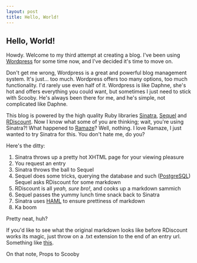 ```yaml
---
layout: post
title: Hello, World!
---
```


## Hello, World!

Howdy. Welcome to my third attempt at creating a blog. I've been using [Wordpress](http://wordpress.org/) for some time now, and I've decided it's time to move on.

Don't get me wrong, Wordpress is a great and powerful blog management system. It's just... too much. Wordpress offers too many options, too much functionality. I'd rarely use even half of it. Wordpress is like Daphne, she's hot and offers everything you could want, but sometimes I just need to stick with Scooby. He's always been there for me, and he's simple, not complicated like Daphne.

This blog is powered by the high quality Ruby libraries [Sinatra](http://sinatrarb.com/), [Sequel](http://sequel.rubyforge.org/) and [RDiscount](http://github.com/rtomayko/rdiscount). Now I know what some of you are thinking; wait, you're using Sinatra?! What happened to [Ramaze](http://ramaze.net)? Well, nothing. I love Ramaze, I just wanted to try Sinatra for this. You don't hate me, do you?

Here's the ditty:

1. Sinatra throws up a pretty hot XHTML page for your viewing pleasure
2. You request an entry
3. Sinatra throws the ball to Sequel
4. Sequel does some tricks, querying the database and such ([PostgreSQL](http://www.postgresql.org/))
Sequel asks RDiscount for some markdown
5. RDiscount is all *yeah, sure bro!*, and cooks up a markdown sammich
6. Sequel passes the yummy lunch time snack back to Sinatra
7. Sinatra uses [HAML](http://haml-lang.com/) to ensure prettiness of markdown
8. Ka boom

Pretty neat, huh?

If you'd like to see what the original markdown looks like before RDiscount works its magic, just throw on a .txt extension to the end of an entry url. Something like [this](http://blog.injekt.net/1/hello-world.txt).

On that note,
Props to Scooby
